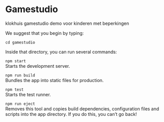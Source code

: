 # Gamestudio
klokhuis gamestudio demo voor kinderen met beperkingen

We suggest that you begin by typing:

  `cd gamestudio`

Inside that directory, you can run several commands:

  `npm start`<br>
    Starts the development server.

  `npm run build`<br>
    Bundles the app into static files for production.

  `npm test`<br>
    Starts the test runner.

  `npm run eject`<br>
    Removes this tool and copies build dependencies, configuration files
    and scripts into the app directory. If you do this, you can’t go back!